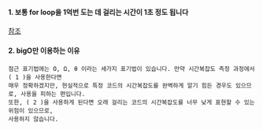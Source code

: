 #### 1. 보통 for loop을 1억번 도는 데 걸리는 시간이 1초 정도 됩니다
[참조](https://www.codetree.ai/missions/6/problems/basic-time-complexity/introduction)


#### 2. bigO만 이용하는 이유
```
점근 표기법에는 O, Ω, θ 이라는 세가지 표기법이 있습니다. 만약 시간복잡도 측정 과정에서 ( 1 )을 사용한다면
매우 정확하겠지만, 현실적으로 특정 코드의 시간복잡도를 완벽하게 알기 힘든 경우도 있으므로, 사용을 피하는 편입니다.
또한, ( 2 )을 사용하게 된다면 오래 걸리는 코드의 시간복잡도를 너무 낮게 표현할 수 있는 위험이 있으므로,
사용하지 않습니다.
```
